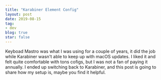```yaml
---
title: "Karabiner Element Config"
layout: post
date: 2019-08-15
tag:
- dev
blog: true
star: false
---
```


<span class="fl">K</span>eyboad Mastro was what I was using for a couple of years, it did the job while Karabiner wasn't able to keep up with macOS updates. I liked it and felt quite comfortable with tons cofigs, but I was not a fan of paying it annually. I ended up switching back to Karabiner, and this post is going to share how my setup is, maybe you find it helpful.
